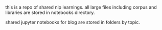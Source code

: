 this is a repo of shared nlp learnings. all large files including corpus and libraries are stored in notebooks directory.

shared jupyter notebooks for blog are stored in folders by topic.
